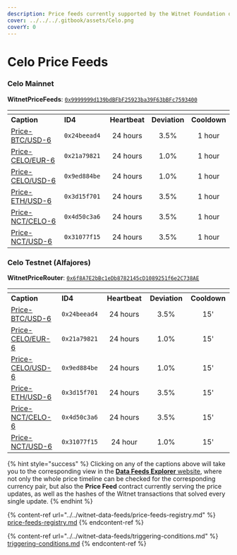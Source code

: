 ```yaml
---
description: Price feeds currently supported by the Witnet Foundation on the Celo ecosystem
cover: ../../../.gitbook/assets/Celo.png
coverY: 0
---
```


# Celo Price Feeds

### Celo Mainnet

**WitnetPriceFeeds**: [`0x9999999d139bdBFbF25923ba39F63bBFc7593400`](https://explorer.celo.org/mainnet/address/0x9999999d139bdBFbF25923ba39F63bBFc7593400)

<table data-header-hidden><thead><tr><th width="222"></th><th width="138"></th><th align="center"></th><th align="center"></th><th align="center"></th></tr></thead><tbody><tr><td><strong>Caption</strong></td><td><strong>ID4</strong></td><td align="center"><strong>Heartbeat</strong></td><td align="center"><strong>Deviation</strong></td><td align="center"><strong>Cooldown</strong></td></tr><tr><td><a href="https://feeds.witnet.io/feeds/celo-mainnet_btc-usd_6">Price-BTC/USD-6</a></td><td><code>0x24beead4</code></td><td align="center">24 hours</td><td align="center">3.5%</td><td align="center">1 hour</td></tr><tr><td><a href="https://feeds.witnet.io/feeds/celo-mainnet_celo-eur_6">Price-CELO/EUR-6</a></td><td><code>0x21a79821</code></td><td align="center">24 hours</td><td align="center">1.0%</td><td align="center">1 hour</td></tr><tr><td><a href="https://feeds.witnet.io/feeds/celo-mainnet_celo-usd_6">Price-CELO/USD-6</a></td><td><code>0x9ed884be</code></td><td align="center">24 hours</td><td align="center">1.0%</td><td align="center">1 hour</td></tr><tr><td><a href="https://feeds.witnet.io/feeds/celo-mainnet_eth-usd_6">Price-ETH/USD-6</a></td><td><code>0x3d15f701</code></td><td align="center">24 hours</td><td align="center">3.5%</td><td align="center">1 hour</td></tr><tr><td><a href="https://feeds.witnet.io/feeds/celo-mainnet_nct-celo_6">Price-NCT/CELO-6</a></td><td><code>0x4d50c3a6</code></td><td align="center">24 hours</td><td align="center">3.5%</td><td align="center">1 hour</td></tr><tr><td><a href="https://feeds.witnet.io/feeds/celo-mainnet_nct-usd_6">Price-NCT/USD-6</a></td><td><code>0x31077f15</code></td><td align="center">24 hours</td><td align="center">3.5%</td><td align="center">1 hour</td></tr></tbody></table>

### Celo Testnet (Alfajores)

**WitnetPriceRouter**: [`0x6f8A7E2bBc1eDb8782145cD1089251f6e2C738AE`](https://alfajores-blockscout.celo-testnet.org/address/0x6f8A7E2bBc1eDb8782145cD1089251f6e2C738AE/read-contract)

<table data-header-hidden><thead><tr><th width="223"></th><th width="144"></th><th width="126" align="center"></th><th width="127" align="center"></th><th width="119" align="center"></th></tr></thead><tbody><tr><td><strong>Caption</strong></td><td><strong>ID4</strong></td><td align="center"><strong>Heartbeat</strong></td><td align="center"><strong>Deviation</strong></td><td align="center"><strong>Cooldown</strong></td></tr><tr><td><a href="https://feeds.witnet.io/feeds/celo-alfajores_btc-usd_6">Price-BTC/USD-6</a></td><td><code>0x24beead4</code></td><td align="center">24 hours</td><td align="center">3.5%</td><td align="center">15'</td></tr><tr><td><a href="https://feeds.witnet.io/feeds/celo-alfajores_celo-eur_6">Price-CELO/EUR-6</a></td><td><code>0x21a79821</code></td><td align="center">24 hours</td><td align="center">1.0%</td><td align="center">15'</td></tr><tr><td><a href="https://feeds.witnet.io/feeds/celo-alfajores_celo-usd_6">Price-CELO/USD-6</a></td><td><code>0x9ed884be</code></td><td align="center">24 hours</td><td align="center">1.0%</td><td align="center">15'</td></tr><tr><td><a href="https://feeds.witnet.io/feeds/celo-alfajores_eth-usd_6">Price-ETH/USD-6</a></td><td><code>0x3d15f701</code></td><td align="center">24 hours</td><td align="center">3.5%</td><td align="center">15'</td></tr><tr><td><a href="https://feeds.witnet.io/feeds/celo-testnet_nct-celo_6">Price-NCT/CELO-6</a></td><td><code>0x4d50c3a6</code></td><td align="center">24 hours</td><td align="center">3.5%</td><td align="center">15'</td></tr><tr><td><a href="https://feeds.witnet.io/feeds/celo-testnet_nct-usd_6">Price-NCT/USD-6</a></td><td><code>0x31077f15</code></td><td align="center">24 hour</td><td align="center">1.0%</td><td align="center">15'</td></tr></tbody></table>

{% hint style="success" %}
Clicking on any of the captions above will take you to the corresponding view in the [**Data Feeds Explorer** website](https://feeds.witnet.io), where not only the whole price timeline can be checked for the corresponding currency pair, but also the **Price Feed** contract currently serving the price updates, as well as the hashes of the Witnet transactions that solved every single update.
{% endhint %}

{% content-ref url="../../witnet-data-feeds/price-feeds-registry.md" %}
[price-feeds-registry.md](../../witnet-data-feeds/price-feeds-registry.md)
{% endcontent-ref %}

{% content-ref url="../../witnet-data-feeds/triggering-conditions.md" %}
[triggering-conditions.md](../../witnet-data-feeds/triggering-conditions.md)
{% endcontent-ref %}
